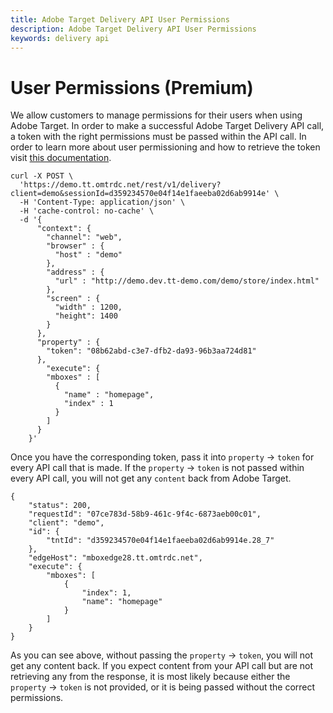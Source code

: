 ```yaml
---
title: Adobe Target Delivery API User Permissions
description: Adobe Target Delivery API User Permissions
keywords: delivery api
---
```


# User Permissions (Premium)

We allow customers to manage permissions for their users when using Adobe Target. In order to make a successful Adobe Target Delivery API call, a token with the right permissions must be passed within the API call. In order to learn more about user permissioning and how to retrieve the token visit [this documentation](https://experienceleague.adobe.com/docs/target/using/administer/manage-users/enterprise/properties-overview.html).

```
curl -X POST \
  'https://demo.tt.omtrdc.net/rest/v1/delivery?client=demo&sessionId=d359234570e04f14e1faeeba02d6ab9914e' \
  -H 'Content-Type: application/json' \
  -H 'cache-control: no-cache' \
  -d '{
      "context": {
        "channel": "web",
        "browser" : {
          "host" : "demo"
        },
        "address" : {
          "url" : "http://demo.dev.tt-demo.com/demo/store/index.html"
        },
        "screen" : {
          "width" : 1200,
          "height": 1400
        }
      },
      "property" : {
        "token": "08b62abd-c3e7-dfb2-da93-96b3aa724d81"
      },
        "execute": {
        "mboxes" : [
          {
            "name" : "homepage",
            "index" : 1
          }
        ]
      }
    }'
```

Once you have the corresponding token, pass it into `property` -> `token` for every API call that is made. If the `property` -> `token` is not passed within every API call, you will not get any `content` back from Adobe Target.

```
{
    "status": 200,
    "requestId": "07ce783d-58b9-461c-9f4c-6873aeb00c01",
    "client": "demo",
    "id": {
        "tntId": "d359234570e04f14e1faeeba02d6ab9914e.28_7"
    },
    "edgeHost": "mboxedge28.tt.omtrdc.net",
    "execute": {
        "mboxes": [
            {
                "index": 1,
                "name": "homepage"
            }
        ]
    }
}
```

As you can see above, without passing the `property` -> `token`, you will not get any content back. If you expect content from your API call but are not retrieving any from the response, it is most likely because either the  `property` -> `token` is not provided, or it is being passed without the correct permissions.
